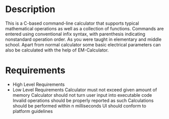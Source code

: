  # Description

 This is a C-based command-line calculator that supports typical mathematical operations as well as a collection of functions. 
 Commands are entered using conventional infix syntax, with parenthesis indicating nonstandard operation order. As you were taught in elementary and middle school.
 Apart from normal calculator some basic electrical parameters can also be calculated with the help of EM-Calculator.

# Requirements

* High Level Requirements
* Low Level Requirements
    Calculator must not exceed given amount of memory
    Calculator should not turn user input into executable code
    Invalid operations should be properly reported as such
    Calculations should be performed within n milliseconds
    UI should conform to platform guidelines